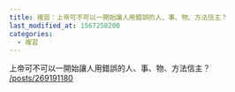 ```yaml
---
title: 複習：上帝可不可以一開始讓人用錯誤的人、事、物、方法信主？
last_modified_at: 1567258200
categories:
  - 複習
---
```


<p>上帝可不可以一開始讓人用錯誤的人、事、物、方法信主？<br>
<a href="/posts/269191180" target="_blank">/posts/269191180</a></p>

<p>&nbsp;</p>

